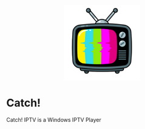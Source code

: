 <p align="center">
        <img src="Catch!.png" width="200" height="200" alt="Catch!">
</p>        

# Catch!
Catch! IPTV is a Windows IPTV Player
